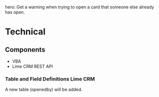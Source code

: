 hero: Get a warning when trying to open a card that someone else already has open.

# Technical

## Components

* VBA
* Lime CRM REST API

### Table and Field Definitions Lime CRM

A new table (openedby) will be added.
